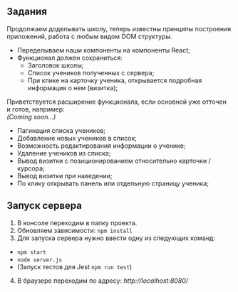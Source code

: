 ﻿## Задания

Продолжаем доделывать школу, теперь известны принципы построения приложений, работа с любым видом DOM структуры.

- Переделываем наши компоненты на компоненты React;
- Функционал должен сохраниться:
   - Заголовок школы;
   - Список учеников полученных с сервера;
   - При клике на карточку ученика, открывается подробная информация о нем (визитка);

Приветствуется расширение функционала, если основной уже отточен и готов, например:  
*(Coming soon...)*
- Пагинация списка учеников;
- Добавление новых учеников в список;
- Возможность редактирования информации о ученике;
- Удаление учеников из списка;
- Вывод визитки с позиционированием относительно карточки / курсора;
- Вывод визитки при наведении;
- По клику открывать панель или отдельную страницу ученика;

## Запуск сервера 

1. В консоле переходим в папку проекта.
2. Обновляем зависимости: `npm install`
3. Для запуска сервера нужно ввести одну из следующих команд:
- `npm start`
- `node server.js`
- (Запуск тестов для Jest `npm run test`)
4. В браузере переходим по адресу: *http://localhost:8080/*
